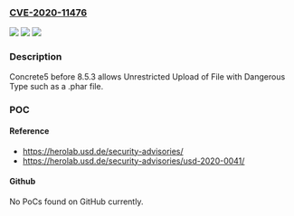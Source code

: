 ### [CVE-2020-11476](https://cve.mitre.org/cgi-bin/cvename.cgi?name=CVE-2020-11476)
![](https://img.shields.io/static/v1?label=Product&message=n%2Fa&color=blue)
![](https://img.shields.io/static/v1?label=Version&message=n%2Fa&color=blue)
![](https://img.shields.io/static/v1?label=Vulnerability&message=n%2Fa&color=brighgreen)

### Description

Concrete5 before 8.5.3 allows Unrestricted Upload of File with Dangerous Type such as a .phar file.

### POC

#### Reference
- https://herolab.usd.de/security-advisories/
- https://herolab.usd.de/security-advisories/usd-2020-0041/

#### Github
No PoCs found on GitHub currently.

